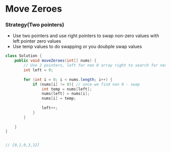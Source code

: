 # Move Zeroes

### Strategy(Two pointers)

* Use two pointers and use right pointers to swap non-zero values with left pointer zero values
* Use temp values to do swapping or you doubple swap values

```java
class Solution {
    public void moveZeroes(int[] nums) {
        // Use 2 pointers, left for non 0 array right to search for next non 0 
        int left = 0;
        
        for (int i = 0; i < nums.length; i++) {
            if (nums[i] != 0){ // once we find non 0 - swap
                int temp = nums[left];
                nums[left] = nums[i];
                nums[i] = temp;
                
                left++;
            }
        }
            
    }
}


// [0,1,0,3,12]
```
